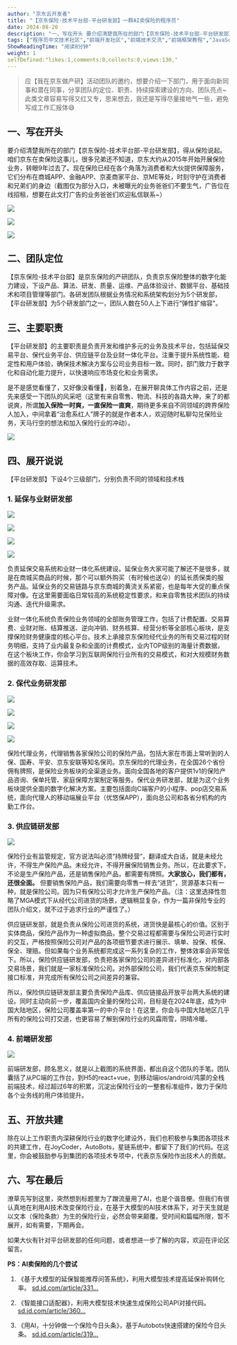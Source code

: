 ```yaml
---
author: "京东云开发者"
title: "【京东保险-技术平台部-平台研发部】一群AI卖保险的程序员"
date: 2024-08-20
description: "一、写在开头 要介绍清楚我所在的部门【京东保险-技术平台部-平台研发部】，得从保险说起。咱们京东在卖保险这事儿，很多兄弟还不知道，京东大约从2015年开始开展保险业务，转眼9年过去了。现在保险已经在各"
tags: ["程序员中文技术社区","前端开发社区","前端技术交流","前端框架教程","JavaScript 学习资源","CSS 技巧与最佳实践","HTML5 最新动态","前端工程师职业发展","开源前端项目","前端技术趋势"]
ShowReadingTime: "阅读8分钟"
weight: 1
selfDefined:"likes:1,comments:0,collects:0,views:130,"
---
```

> 应【我在京东做产研】活动团队的邀约，想要介绍一下部门，用于面向新同事和潜在同事，分享团队的定位、职责、持续探索建设的方向、团队亮点~ 此类文章容易写得又红又专，思来想去，我还是写得尽量接地气一些，避免写成工作汇报体😅

**一、写在开头**
----------

要介绍清楚我所在的部门【京东保险-技术平台部-平台研发部】，得从保险说起。咱们京东在卖保险这事儿，很多兄弟还不知道，京东大约从2015年开始开展保险业务，转眼9年过去了。现在保险已经在各个角落为消费者和大伙提供保障服务，它们分布在商城APP、金融APP、京麦商家平台、京ME等处，时刻守护在消费者和兄弟们的身边（截图仅为部分入口，未被曝光的业务爸爸们不要生气，广告位在线招租，想要在此文打广告的业务爸爸们欢迎私信联系~）

![](/images/jueJin/990031b23728450.png)

![](/images/jueJin/f27abd90b13b405.png)

![](/images/jueJin/5a80bee49ed242b.png)

**二、团队定位**
----------

【京东保险-技术平台部】是京东保险的产研团队，负责京东保险整体的数字化能力建设，下设产品、算法、研发、质量、运维、产品体验设计、数据平台、基础技术和项目管理等部门。各研发团队根据业务情况和系统架构划分为5个研发部，【平台研发部】为5个研发部门之一，团队人数在50人上下进行“弹性扩缩容”。

**三、主要职责**
----------

【平台研发部】的主要职责是负责开发和维护多元的业务及技术平台，包括延保交易平台、保代业务平台、供应链平台及业财一体化平台。注重于提升系统性能、稳定性和用户体验，确保技术解决方案与公司业务目标一致。同时，部门致力于数字化和自动化能力提升，以快速响应市场变化和业务需求。

是不是感觉看懂了，又好像没看懂🤣，别着急，在展开聊具体工作内容之前，还是先来感受一下团队的风采吧（这里有来自零售、物流、科技的各路大神，来了的都说爽，所谓**加入保险一时爽，一直保险一直爽**，期待更多来自不同领域的跨界保险人加入，中间拿着“治愈系红人”牌子的就是作者本人，欢迎随时私聊勾兑保险业务，天马行空的想法和加入保险行业的冲动）。

![](/images/jueJin/e0b03c3bc33f42b.png)

**四、展开说说**
----------

【平台研发部】下设4个三级部门，分别负责不同的领域和技术栈

### **1\. 延保与业财研发部**

![](/images/jueJin/a09b7f5feac944c.png)

![](/images/jueJin/8582cb043b4643f.png)

![](/images/jueJin/ce625d99e06b4f2.png)

![](/images/jueJin/6c670d8d6f73454.png)

负责延保交易系统和业财一体化系统建设。延保业务大家可能了解还不是很多，就是在商城买商品的时候，那个可以额外购买（有时候也送😜）的延长质保类的服务产品。延保业务的交易链路与京东商城的黄流关系紧密，也是每年大促的重点保障对像。在这里需要面临日常较高的系统稳定性要求，和来自零售技术团队的持续沟通、迭代升级需求。

业财一体化系统负责保险业务领域的全部账务管理工作，包括了计费配置、交易算费、业财对账、结算推送、逆向冲销、财务核算、经营分析等全部核心板块，是支撑保险财务健康度的核心平台。技术上承接京东保险经代业务的所有交易过程的财务明细，支持了业内最复杂和全面的计费模式，业内TOP级别的海量计费数据，在这个板块工作，你会学习到互联网保险行业所有的交易模式，和对大规模财务数据的高效存取、运算技术。

### **2\. 保代业务研发部**

![](/images/jueJin/54b18576c4cc426.png)

![](/images/jueJin/24b5db5e862948a.png)

![](/images/jueJin/c4032175a4b347e.png)

![](/images/jueJin/68db33d8408c448.png)

保险代理业务，代理销售各家保险公司的保险产品，包括大家在市面上常听到的人保、国寿、平安、京东安联等知名保司。京东保险的代理业务，在全国26个省份佣有牌照，是保险业务板块的全渠道业务。面向全国各地的客户提供1v1的保险产品咨询、保单托管、家庭保障方案制定等服务。保代业务研发部，就是为这个业务板块提供全面的数字化解决方案。主要包括面向C端客户的小程序、pop店交易系统，面向代理人的移动端展业平台（优悠保APP），面向总公司和各省分机构的内勤工作台。

### **3\. 供应链研发部**

![](/images/jueJin/0d8feb868e5e430.png)

保险行业有监管规定，官方说法叫必须“持牌经营”，翻译成大白话，就是未经允许，不得生产保险产品。未经允许，不得开展保险销售业务。所以，在此要求下，不论是生产保险产品，还是销售保险产品，都需要有牌照。**大家放心，我们都有，还很全面。** 但要销售保险产品，我们需要向零售一样去“进货”，货源基本只有一种，就是保险公司。因为只有保险公司才允许生产保险产品。（注：这里选择性忽略了MGA模式下从经代公司进货的场景，逻辑稍显复杂，作为一篇非保险专业的团队介绍文，就不过于追求行业的严谨性了。）

供应链研发部，就是负责从保险公司进货的系统，进货快是最核心的价值。区别于实体商品，保险产品作为一种虚拟商品，整个交易过程都需要与保险公司进行实时的交互，严格按照保险公司对产品的各项细节要求进行展示、填单、投保、核保、保全、理赔。但如果每个业务系统都完成这一系列复杂的工作，整体效率会非常低下。所以，保险供应链研发部，负责把各家保险公司的差异进行标准化，对内部各交易场景，我们就是一家标准保险公司。对外部保险公司，我们代表京东保险制定接口标准，并完成所有保险公司之间差异的兼容。

所以，保险供应链研发部主要负责保险产品库、供应链接品开放平台两大系统的建设。同时主动向前一步，覆盖国内全量的保险公司，目标是在2024年底，成为中国大陆地区，保险公司覆盖率第一的中介平台！在这里，你会与中国大陆地区几乎所有的保险公司打交道，也更容易了解到保险行业的风霜雨雪，阴晴冷暖。

### **4\. 前端研发部**

![](/images/jueJin/0e9a4c4b66aa483.png)

前端研发部，顾名思义，就是以上截图的系统界面，都出自这个团队的手笔。团队囊括了从PC端的工作台，到H5的react+vue，到移动端ios/android/鸿蒙的全栈前端技术，经过超过6年的积累，沉淀出保险行业的一整套标准组件，致力于保险各个业务线的用户体验提升。

**五、开放共建**
----------

除在以上工作职责内深耕保险行业的数字化建设外，我们也积极参与集团各项技术的共建工作，在JoyCoder，AutoBots，星链系统中，都留下了我们的代码。在这里，你会被鼓励参与到集团的各项技术专项中，代表京东保险作出技术人的贡献。

**六、写在最后**
----------

潦草先写到这里，突然想到标题里为了蹭流量用了AI，也是个谐音梗。但我们有很认真地在利用AI技术改变保险行业，在基于大模型的AI技术体系下，对于天生就是以文本（保险条款）为生的保险行业，必然会带来颠覆。受时间和篇幅所限，暂不展开，如有需要，下期再会。

如果大伙有针对平台研发部的任何问题，或者想进一步了解的内容，欢迎在评论区留言。

**PS：AI卖保险的几个尝试**

1.  《基于大模型的延保智能推荐问答系统》，利用大模型技术提高延保补购转化率。 [sd.jd.com/article/331…](https://link.juejin.cn?target=http%3A%2F%2Fsd.jd.com%2Farticle%2F33193%3FshareId%3D10755%26isHideShareButton%3D1 "http://sd.jd.com/article/33193?shareId=10755&isHideShareButton=1")
    
2.  《智能接口适配器》，利用大模型技术快速生成保险公司API对接代码。 [sd.jd.com/article/360…](https://link.juejin.cn?target=http%3A%2F%2Fsd.jd.com%2Farticle%2F36000%3FshareId%3D10755%26isHideShareButton%3D1 "http://sd.jd.com/article/36000?shareId=10755&isHideShareButton=1")
    
3.  《用AI，十分钟做一个保险今日头条》，基于Autobots快速搭建的保险今日头条。 [sd.jd.com/article/319…](https://link.juejin.cn?target=http%3A%2F%2Fsd.jd.com%2Farticle%2F31976%3FshareId%3D10755%26isHideShareButton%3D1 "http://sd.jd.com/article/31976?shareId=10755&isHideShareButton=1")